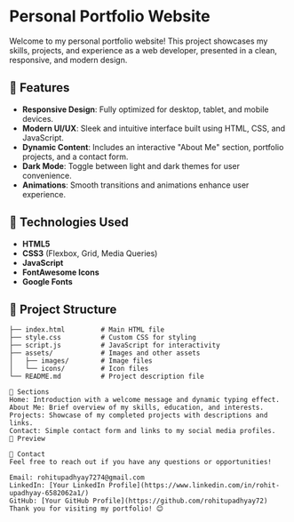 # Personal Portfolio Website  

Welcome to my personal portfolio website! This project showcases my skills, projects, and experience as a web developer, presented in a clean, responsive, and modern design.  

## 🌟 Features  

- **Responsive Design**: Fully optimized for desktop, tablet, and mobile devices.  
- **Modern UI/UX**: Sleek and intuitive interface built using HTML, CSS, and JavaScript.  
- **Dynamic Content**: Includes an interactive "About Me" section, portfolio projects, and a contact form.  
- **Dark Mode**: Toggle between light and dark themes for user convenience.  
- **Animations**: Smooth transitions and animations enhance user experience.  

## 🚀 Technologies Used  

- **HTML5**  
- **CSS3** (Flexbox, Grid, Media Queries)  
- **JavaScript**  
- **FontAwesome Icons**  
- **Google Fonts**  

## 📂 Project Structure  

```plaintext
├── index.html         # Main HTML file  
├── style.css          # Custom CSS for styling  
├── script.js          # JavaScript for interactivity  
├── assets/            # Images and other assets  
│   ├── images/        # Image files  
│   └── icons/         # Icon files  
└── README.md          # Project description file  

🎨 Sections
Home: Introduction with a welcome message and dynamic typing effect.
About Me: Brief overview of my skills, education, and interests.
Projects: Showcase of my completed projects with descriptions and links.
Contact: Simple contact form and links to my social media profiles.
📸 Preview

📧 Contact
Feel free to reach out if you have any questions or opportunities!

Email: rohitupadhyay7274@gmail.com
LinkedIn: [Your LinkedIn Profile](https://www.linkedin.com/in/rohit-upadhyay-6582062a1/)
GitHub: [Your GitHub Profile](https://github.com/rohitupadhyay72)
Thank you for visiting my portfolio! 😊
